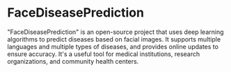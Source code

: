 # FaceDiseasePrediction
"FaceDiseasePrediction" is an open-source project that uses deep learning algorithms to predict diseases based on facial images. It supports multiple languages and multiple types of diseases, and provides online updates to ensure accuracy. It's a useful tool for medical institutions, research organizations, and community health centers.

